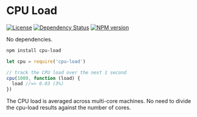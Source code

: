 # CPU Load

[![License](https://img.shields.io/badge/license-MIT-317BF9.svg?style=flat)](https://tldrlegal.com/license/mit-license "MIT License")
 [![Dependency Status](https://david-dm.org/davidchubbs/cpu-load.svg?style=flat)](https://david-dm.org/davidchubbs/cpu-load)
[![NPM version](https://img.shields.io/npm/v/cpu-load.svg?style=flat)](https://npmjs.org/package/cpu-load)

No dependencies.

```bash
npm install cpu-load
```

```js
let cpu = require('cpu-load')

// track the CPU load over the next 1 second
cpu(1000, function (load) {
  load //=> 0.03 (3%)
})
```

The CPU load is averaged across multi-core machines. No need to divide the cpu-load results against the number of cores.
